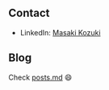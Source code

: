 ## Contact
- LinkedIn: [Masaki Kozuki](https://www.linkedin.com/in/masaki-kozuki/)

## Blog
Check [posts.md](https://github.com/crcrpar/crcrpar/blob/master/posts.md) 😄
